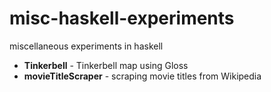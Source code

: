 # misc-haskell-experiments
miscellaneous experiments in haskell

- **Tinkerbell** - Tinkerbell map using Gloss
- **movieTitleScraper** - scraping movie titles from Wikipedia
